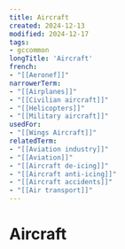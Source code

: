```yaml
---
title: Aircraft
created: 2024-12-13
modified: 2024-12-17
tags:
- gccommon
longTitle: 'Aircraft'
french:
- "[[Aeronef]]"
narrowerTerm:
- "[[Airplanes]]"
- "[[Civilian aircraft]]"
- "[[Helicopters]]"
- "[[Military aircraft]]"
usedFor:
- "[[Wings Aircraft]]"
relatedTerm:
- "[[Aviation industry]]"
- "[[Aviation]]"
- "[[Aircraft de-icing]]"
- "[[Aircraft anti-icing]]"
- "[[Aircraft accidents]]"
- "[[Air transport]]"
---
```

# Aircraft
